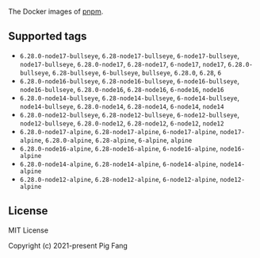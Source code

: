 The Docker images of [pnpm](https://pnpm.io).

## Supported tags

- `6.28.0-node17-bullseye`, `6.28-node17-bullseye`, `6-node17-bullseye`, `node17-bullseye`, `6.28.0-node17`, `6.28-node17`, `6-node17`, `node17`, `6.28.0-bullseye`, `6.28-bullseye`, `6-bullseye`, `bullseye`, `6.28.0`, `6.28`, `6`
- `6.28.0-node16-bullseye`, `6.28-node16-bullseye`, `6-node16-bullseye`, `node16-bullseye`, `6.28.0-node16`, `6.28-node16`, `6-node16`, `node16`
- `6.28.0-node14-bullseye`, `6.28-node14-bullseye`, `6-node14-bullseye`, `node14-bullseye`, `6.28.0-node14`, `6.28-node14`, `6-node14`, `node14`
- `6.28.0-node12-bullseye`, `6.28-node12-bullseye`, `6-node12-bullseye`, `node12-bullseye`, `6.28.0-node12`, `6.28-node12`, `6-node12`, `node12`
- `6.28.0-node17-alpine`, `6.28-node17-alpine`, `6-node17-alpine`, `node17-alpine`, `6.28.0-alpine`, `6.28-alpine`, `6-alpine`, `alpine`
- `6.28.0-node16-alpine`, `6.28-node16-alpine`, `6-node16-alpine`, `node16-alpine`
- `6.28.0-node14-alpine`, `6.28-node14-alpine`, `6-node14-alpine`, `node14-alpine`
- `6.28.0-node12-alpine`, `6.28-node12-alpine`, `6-node12-alpine`, `node12-alpine`

## License

MIT License

Copyright (c) 2021-present Pig Fang
